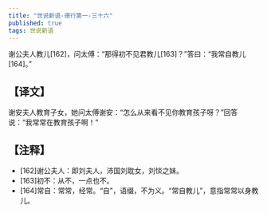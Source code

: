 ```yaml
---
title: "世说新语-德行第一-三十六"
published: true
tags: 世说新语
---
```


谢公夫人教儿[162]，问太傅：“那得初不见君教儿[163]？”答曰：“我常自教儿[164]。”

## 【译文】

谢安夫人教育子女，她问太傅谢安：“怎么从来看不见你教育孩子呀？”回答说：“我常常在教育孩子啊！”

## 【注释】

- [162]谢公夫人：即刘夫人，沛国刘耽女，刘惔之妹。
- [163]初不：从不，一点也不。
- [164]常自：常常，经常。“自”，语缀，不为义。“常自教儿”，意指常常以身教儿。